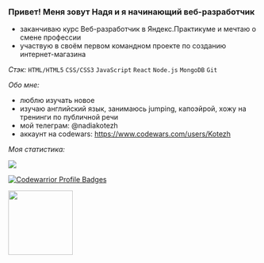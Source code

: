### Привет! Меня зовут Надя и я начинающий веб-разработчик 

- заканчиваю курс Веб-разработчик в Яндекс.Практикуме и мечтаю о смене профессии
- участвую в своём первом командном проекте по созданию интернет-магазина

_Стэк:_ `HTML/HTML5` `CSS/CSS3` `JavaScript` `React` `Node.js` `MongoDB` `Git` 

_Обо мне:_
- люблю изучать новое
- изучаю английский язык, занимаюсь jumping, капоэйрой, хожу на тренинги по публичной речи 
- мой телеграм: @nadiakotezh 
- аккаунт на codewars: https://www.codewars.com/users/Kotezh

_Моя статистика:_

<img src="https://github-readme-stats.vercel.app/api?username=Kotezh&show_icons=true&title_color=ffffff&icon_color=bb2acf&text_color=daf7dc&bg_color=151515">

[![Codewarrior Profile Badges](https://www.codewars.com/users/Kotezh/badges/large)](https://www.codewars.com/users/Kotezh)

<a href="https://github-readme-stats.vercel.app/api/top-langs/?username=Kotezh&layout=compact">
  <img align="left" height="130" src="https://github-readme-stats.vercel.app/api/top-langs/?username=Kotezh&layout=compact" />
</a>
